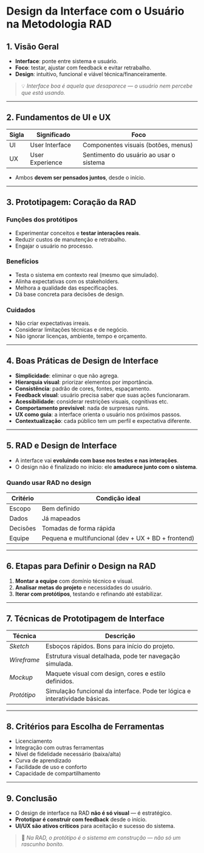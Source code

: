 # **Design da Interface com o Usuário na Metodologia RAD**

## 1. Visão Geral

- **Interface**: ponte entre sistema e usuário.
- **Foco**: testar, ajustar com feedback e evitar retrabalho.
- **Design**: intuitivo, funcional e viável técnica/financeiramente.


> 💡 *Interface boa é aquela que desaparece — o usuário nem percebe que está usando.*

---
## 2. Fundamentos de UI e UX

| **Sigla** | **Significado** | **Foco**                                |
| --------- | --------------- | --------------------------------------- |
| UI        | User Interface  | Componentes visuais (botões, menus)     |
| UX        | User Experience | Sentimento do usuário ao usar o sistema |

- Ambos **devem ser pensados juntos**, desde o início.

---
## 3. Prototipagem: Coração da RAD

### Funções dos protótipos

- Experimentar conceitos e **testar interações reais**.
- Reduzir custos de manutenção e retrabalho.
- Engajar o usuário no processo.

### Benefícios

- Testa o sistema em contexto real (mesmo que simulado).
- Alinha expectativas com os stakeholders.
- Melhora a qualidade das especificações.
- Dá base concreta para decisões de design.

### Cuidados

- Não criar expectativas irreais.
- Considerar limitações técnicas e de negócio.
- Não ignorar licenças, ambiente, tempo e orçamento.

---
## 4. Boas Práticas de Design de Interface

- **Simplicidade**: eliminar o que não agrega.
- **Hierarquia visual**: priorizar elementos por importância.
- **Consistência**: padrão de cores, fontes, espaçamento.
- **Feedback visual**: usuário precisa saber que suas ações funcionaram.
- **Acessibilidade**: considerar restrições visuais, cognitivas etc.
- **Comportamento previsível**: nada de surpresas ruins.
- **UX como guia**: a interface orienta o usuário nos próximos passos.
- **Contextualização**: cada público tem um perfil e expectativa diferente.

---
## 5. RAD e Design de Interface

- A interface vai **evoluindo com base nos testes e nas interações**.
- O design não é finalizado no início: ele **amadurece junto com o sistema**.

### Quando usar RAD no design

| **Critério** | **Condição ideal**                                  |
| ------------ | --------------------------------------------------- |
| Escopo       | Bem definido                                        |
| Dados        | Já mapeados                                         |
| Decisões     | Tomadas de forma rápida                             |
| Equipe       | Pequena e multifuncional (dev + UX + BD + frontend) |

---
## 6. Etapas para Definir o Design na RAD

1. **Montar a equipe** com domínio técnico e visual.
2. **Analisar metas do projeto** e necessidades do usuário.
3. **Iterar com protótipos**, testando e refinando até estabilizar.

---
## 7. Técnicas de Prototipagem de Interface

| **Técnica** | **Descrição**                                                               |
| ----------- | --------------------------------------------------------------------------- |
| _Sketch_    | Esboços rápidos. Bons para início do projeto.                               |
| _Wireframe_ | Estrutura visual detalhada, pode ter navegação simulada.                    |
| _Mockup_    | Maquete visual com design, cores e estilo definidos.                        |
| _Protótipo_ | Simulação funcional da interface. Pode ter lógica e interatividade básicas. |

---
## 8. Critérios para Escolha de Ferramentas

- Licenciamento
- Integração com outras ferramentas
- Nível de fidelidade necessário (baixa/alta)
- Curva de aprendizado
- Facilidade de uso e conforto
- Capacidade de compartilhamento

---
## 9. Conclusão

- O design de interface na RAD **não é só visual** — é estratégico.
- **Prototipar é construir com feedback** desde o início.
- **UI/UX são ativos críticos** para aceitação e sucesso do sistema.

> 🚀 *Na RAD, o protótipo é o sistema em construção — não só um rascunho bonito.*